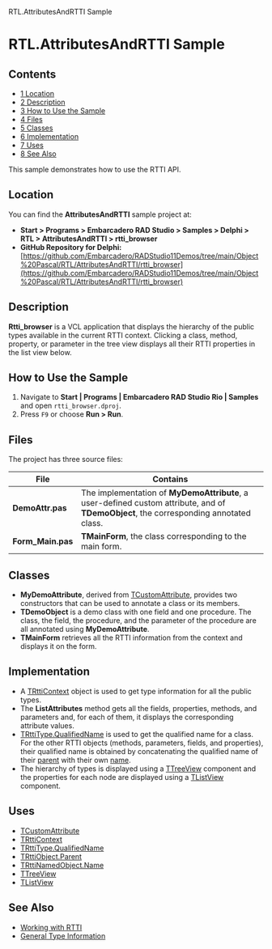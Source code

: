 RTL.AttributesAndRTTI Sample[]()
# RTL.AttributesAndRTTI Sample 



## Contents



* [1 Location](#Location)
* [2 Description](#Description)
* [3 How to Use the Sample](#How_to_Use_the_Sample)
* [4 Files](#Files)
* [5 Classes](#Classes)
* [6 Implementation](#Implementation)
* [7 Uses](#Uses)
* [8 See Also](#See_Also)

This sample demonstrates how to use the RTTI API.
## Location 

You can find the **AttributesAndRTTI** sample project at:
* **Start > Programs > Embarcadero RAD Studio > Samples > Delphi > RTL > AttributesAndRTTI > rtti_browser**
* **GitHub Repository for Delphi:**[https://github.com/Embarcadero/RADStudio11Demos/tree/main/Object%20Pascal/RTL/AttributesAndRTTI/rtti_browser](https://github.com/Embarcadero/RADStudio11Demos/tree/main/Object%20Pascal/RTL/AttributesAndRTTI/rtti_browser)

## Description 

**Rtti_browser** is a VCL application that displays the hierarchy of the public types available in the current RTTI context. Clicking a class, method, property, or parameter in the tree view displays all their RTTI properties in the list view below.
## How to Use the Sample 


1.  Navigate to **Start | Programs | Embarcadero RAD Studio Rio | Samples** and open `rtti_browser.dproj`.
2.  Press `F9` or choose **Run > Run**.

## Files 

The project has three source files:

|**File**         |**Contains**                                                                                                                          |
|-----------------|--------------------------------------------------------------------------------------------------------------------------------------|
|**DemoAttr.pas** |The implementation of **MyDemoAttribute**, a user-defined custom attribute, and of **TDemoObject**, the corresponding annotated class.|
|**Form_Main.pas**|**TMainForm**, the class corresponding to the main form.                                                                              |


## Classes 


* **MyDemoAttribute**, derived from [TCustomAttribute](http://docwiki.embarcadero.com/Libraries/en/System.TCustomAttribute), provides two constructors that can be used to annotate a class or its members.
* **TDemoObject** is a demo class with one field and one procedure. The class, the field, the procedure, and the parameter of the procedure are all annotated using **MyDemoAttribute**.
* **TMainForm** retrieves all the RTTI information from the context and displays it on the form.

## Implementation 


*  A [TRttiContext](http://docwiki.embarcadero.com/Libraries/en/System.Rtti.TRttiContext) object is used to get type information for all the public types.
*  The **ListAttributes** method gets all the fields, properties, methods, and parameters and, for each of them, it displays the corresponding attribute values.
* [TRttiType.QualifiedName](http://docwiki.embarcadero.com/Libraries/en/System.Rtti.TRttiType.QualifiedName) is used to get the qualified name for a class. For the other RTTI objects (methods, parameters, fields, and properties), their qualified name is obtained by concatenating the qualified name of their [parent](http://docwiki.embarcadero.com/Libraries/en/System.Rtti.TRttiObject.Parent) with their own [name](http://docwiki.embarcadero.com/Libraries/en/System.Rtti.TRttiNamedObject.Name).
*  The hierarchy of types is displayed using a [TTreeView](http://docwiki.embarcadero.com/Libraries/en/Vcl.ComCtrls.TTreeView) component and the properties for each node are displayed using a [TListView](http://docwiki.embarcadero.com/Libraries/en/Vcl.ComCtrls.TListView) component.

## Uses 


* [TCustomAttribute](http://docwiki.embarcadero.com/Libraries/en/System.TCustomAttribute)
* [TRttiContext](http://docwiki.embarcadero.com/Libraries/en/System.Rtti.TRttiContext)
* [TRttiType.QualifiedName](http://docwiki.embarcadero.com/Libraries/en/System.Rtti.TRttiType.QualifiedName)
* [TRttiObject.Parent](http://docwiki.embarcadero.com/Libraries/en/System.Rtti.TRttiObject.Parent)
* [TRttiNamedObject.Name](http://docwiki.embarcadero.com/Libraries/en/System.Rtti.TRttiNamedObject.Name)
* [TTreeView](http://docwiki.embarcadero.com/Libraries/en/Vcl.ComCtrls.TTreeView)
* [TListView](http://docwiki.embarcadero.com/Libraries/en/Vcl.ComCtrls.TListView)

## See Also 


* [Working with RTTI](http://docwiki.embarcadero.com/RADStudio/en/Working_with_RTTI)
* [General Type Information](http://docwiki.embarcadero.com/RADStudio/en/General_Type_Information)





